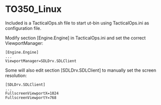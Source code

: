 # TO350_Linux

Included is a TacticalOps.sh file to start ut-bin using TacticalOps.ini as configuration file.

Modify section [Engine.Engine] in TacticalOps.ini and set the correct ViewportManager:

```
[Engine.Engine]
...
ViewportManager=SDLDrv.SDLClient
```

Some will also edit section [SDLDrv.SDLClient] to manually set the screen resolution:
```
[SDLDrv.SDLClient]
...
FullscreenViewportX=1024
FullscreenViewportY=768
```
